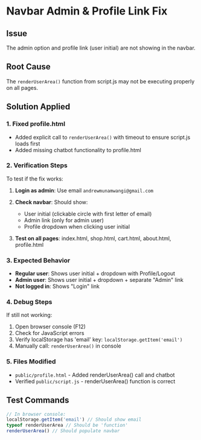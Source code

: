 # Navbar Admin & Profile Link Fix

## Issue
The admin option and profile link (user initial) are not showing in the navbar.

## Root Cause
The `renderUserArea()` function from script.js may not be executing properly on all pages.

## Solution Applied

### 1. Fixed profile.html
- Added explicit call to `renderUserArea()` with timeout to ensure script.js loads first
- Added missing chatbot functionality to profile.html

### 2. Verification Steps
To test if the fix works:

1. **Login as admin**: Use email `andrewmunamwangi@gmail.com`
2. **Check navbar**: Should show:
   - User initial (clickable circle with first letter of email)
   - Admin link (only for admin user)
   - Profile dropdown when clicking user initial

3. **Test on all pages**: index.html, shop.html, cart.html, about.html, profile.html

### 3. Expected Behavior
- **Regular user**: Shows user initial + dropdown with Profile/Logout
- **Admin user**: Shows user initial + dropdown + separate "Admin" link
- **Not logged in**: Shows "Login" link

### 4. Debug Steps
If still not working:

1. Open browser console (F12)
2. Check for JavaScript errors
3. Verify localStorage has 'email' key: `localStorage.getItem('email')`
4. Manually call: `renderUserArea()` in console

### 5. Files Modified
- `public/profile.html` - Added renderUserArea() call and chatbot
- Verified `public/script.js` - renderUserArea() function is correct

## Test Commands
```javascript
// In browser console:
localStorage.getItem('email') // Should show email
typeof renderUserArea // Should be 'function'
renderUserArea() // Should populate navbar
```